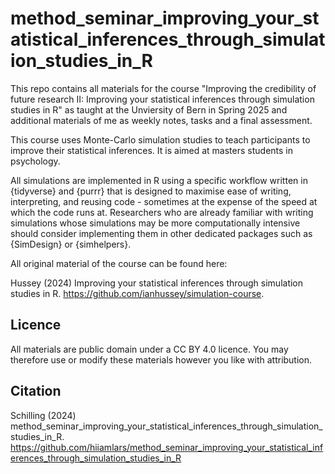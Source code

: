 # method_seminar_improving_your_statistical_inferences_through_simulation_studies_in_R

This repo contains all materials for the course "Improving the credibility of future research II: Improving your statistical inferences through simulation studies in R" as taught at the Unviersity of Bern in Spring 2025 and additional materials of me as weekly notes, tasks and a final assessment.

This course uses Monte-Carlo simulation studies to teach participants to improve their statistical inferences. It is aimed at masters students in psychology.

All simulations are implemented in R using a specific workflow written in {tidyverse} and {purrr} that is designed to maximise ease of writing, interpreting, and reusing code - sometimes at the expense of the speed at which the code runs at. Researchers who are already familiar with writing simulations whose simulations may be more computationally intensive should consider implementing them in other dedicated packages such as {SimDesign} or {simhelpers}.

All original material of the course can be found here:

Hussey (2024) Improving your statistical inferences through simulation studies in R. https://github.com/ianhussey/simulation-course.

## Licence

All materials are public domain under a CC BY 4.0 licence. You may therefore use or modify these materials however you like with attribution.

## Citation

Schilling (2024) method_seminar_improving_your_statistical_inferences_through_simulation_studies_in_R. https://github.com/hiiamlars/method_seminar_improving_your_statistical_inferences_through_simulation_studies_in_R
